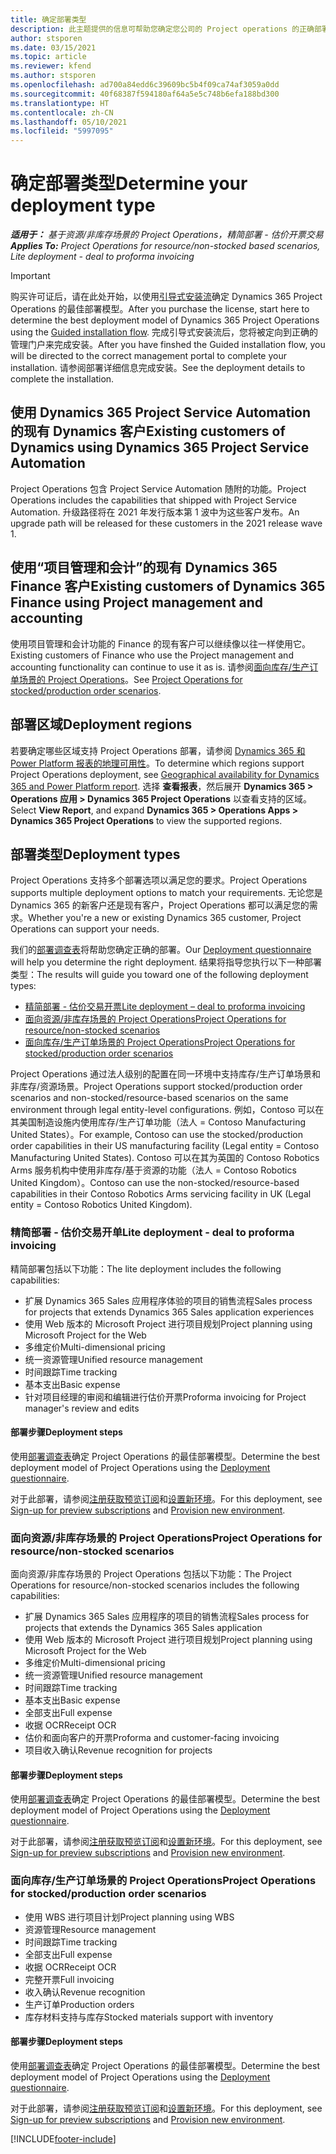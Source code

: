 ```yaml
---
title: 确定部署类型
description: 此主题提供的信息可帮助您确定您公司的 Project operations 的正确部署类型。
author: stsporen
ms.date: 03/15/2021
ms.topic: article
ms.reviewer: kfend
ms.author: stsporen
ms.openlocfilehash: ad700a84edd6c39609bc5b4f09ca74af3059a0dd
ms.sourcegitcommit: 40f68387f594180af64a5e5c748b6efa188bd300
ms.translationtype: HT
ms.contentlocale: zh-CN
ms.lasthandoff: 05/10/2021
ms.locfileid: "5997095"
---
```

# <a name="determine-your-deployment-type"></a><span data-ttu-id="21bc3-103">确定部署类型</span><span class="sxs-lookup"><span data-stu-id="21bc3-103">Determine your deployment type</span></span>

<span data-ttu-id="21bc3-104">_**适用于：** 基于资源/非库存场景的 Project Operations，精简部署 - 估价开票交易_</span><span class="sxs-lookup"><span data-stu-id="21bc3-104">_**Applies To:** Project Operations for resource/non-stocked based scenarios, Lite deployment - deal to proforma invoicing_</span></span>

> [!IMPORTANT]
> <span data-ttu-id="21bc3-105">购买许可证后，请在此处开始，以使用[引导式安装流](https://aka.ms/provisionprojectoperations)确定 Dynamics 365 Project Operations 的最佳部署模型。</span><span class="sxs-lookup"><span data-stu-id="21bc3-105">After you purchase the license, start here to determine the best deployment model of Dynamics 365 Project Operations using the [Guided installation flow](https://aka.ms/provisionprojectoperations).</span></span>
> <span data-ttu-id="21bc3-106">完成引导式安装流后，您将被定向到正确的管理门户来完成安装。</span><span class="sxs-lookup"><span data-stu-id="21bc3-106">After you have finshed the Guided installation flow, you will be directed to the correct management portal to complete your installation.</span></span> <span data-ttu-id="21bc3-107">请参阅部署详细信息完成安装。</span><span class="sxs-lookup"><span data-stu-id="21bc3-107">See the deployment details to complete the installation.</span></span>


## <a name="existing-customers-of-dynamics-using-dynamics-365-project-service-automation"></a><span data-ttu-id="21bc3-108">使用 Dynamics 365 Project Service Automation 的现有 Dynamics 客户</span><span class="sxs-lookup"><span data-stu-id="21bc3-108">Existing customers of Dynamics using Dynamics 365 Project Service Automation</span></span>
<span data-ttu-id="21bc3-109">Project Operations 包含 Project Service Automation 随附的功能。</span><span class="sxs-lookup"><span data-stu-id="21bc3-109">Project Operations includes the capabilities that shipped with Project Service Automation.</span></span> <span data-ttu-id="21bc3-110">升级路径将在 2021 年发行版本第 1 波中为这些客户发布。</span><span class="sxs-lookup"><span data-stu-id="21bc3-110">An upgrade path will be released for these customers in the 2021 release wave 1.</span></span>

## <a name="existing-customers-of-dynamics-365-finance-using-project-management-and-accounting"></a><span data-ttu-id="21bc3-111">使用“项目管理和会计”的现有 Dynamics 365 Finance 客户</span><span class="sxs-lookup"><span data-stu-id="21bc3-111">Existing customers of Dynamics 365 Finance using Project management and accounting</span></span> 

<span data-ttu-id="21bc3-112">使用项目管理和会计功能的 Finance 的现有客户可以继续像以往一样使用它。</span><span class="sxs-lookup"><span data-stu-id="21bc3-112">Existing customers of Finance who use the Project management and accounting functionality can continue to use it as is.</span></span> <span data-ttu-id="21bc3-113">请参阅[面向库存/生产订单场景的 Project Operations](#pma)。</span><span class="sxs-lookup"><span data-stu-id="21bc3-113">See [Project Operations for stocked/production order scenarios](#pma).</span></span>


## <a name="deployment-regions"></a><span data-ttu-id="21bc3-114">部署区域</span><span class="sxs-lookup"><span data-stu-id="21bc3-114">Deployment regions</span></span>
<span data-ttu-id="21bc3-115">若要确定哪些区域支持 Project Operations 部署，请参阅 [Dynamics 365 和 Power Platform 报表的地理可用性](https://dynamics.microsoft.com/en-us/geographic-availability/)。</span><span class="sxs-lookup"><span data-stu-id="21bc3-115">To determine which regions support Project Operations deployment, see [Geographical availability for Dynamics 365 and Power Platform report](https://dynamics.microsoft.com/en-us/geographic-availability/).</span></span> <span data-ttu-id="21bc3-116">选择 **查看报表**，然后展开 **Dynamics 365 > Operations 应用 > Dynamics 365 Project Operations** 以查看支持的区域。</span><span class="sxs-lookup"><span data-stu-id="21bc3-116">Select **View Report**, and expand **Dynamics 365 > Operations Apps > Dynamics 365 Project Operations** to view the supported regions.</span></span>

## <a name="deployment-types"></a><span data-ttu-id="21bc3-117">部署类型</span><span class="sxs-lookup"><span data-stu-id="21bc3-117">Deployment types</span></span>
<span data-ttu-id="21bc3-118">Project Operations 支持多个部署选项以满足您的要求。</span><span class="sxs-lookup"><span data-stu-id="21bc3-118">Project Operations supports multiple deployment options to match your requirements.</span></span> <span data-ttu-id="21bc3-119">无论您是 Dynamics 365 的新客户还是现有客户，Project Operations 都可以满足您的需求。</span><span class="sxs-lookup"><span data-stu-id="21bc3-119">Whether you're a new or existing Dynamics 365 customer, Project Operations can support your needs.</span></span>

<span data-ttu-id="21bc3-120">我们的[部署调查表](https://aka.ms/provisionprojectoperations)将帮助您确定正确的部署。</span><span class="sxs-lookup"><span data-stu-id="21bc3-120">Our [Deployment questionnaire](https://aka.ms/provisionprojectoperations) will help you determine the right deployment.</span></span> <span data-ttu-id="21bc3-121">结果将指导您执行以下一种部署类型：</span><span class="sxs-lookup"><span data-stu-id="21bc3-121">The results will guide you toward one of the following deployment types:</span></span>

- [<span data-ttu-id="21bc3-122">精简部署 - 估价交易开票</span><span class="sxs-lookup"><span data-stu-id="21bc3-122">Lite deployment – deal to proforma invoicing</span></span>](#lite)
- [<span data-ttu-id="21bc3-123">面向资源/非库存场景的 Project Operations</span><span class="sxs-lookup"><span data-stu-id="21bc3-123">Project Operations for resource/non-stocked scenarios</span></span>](#integrated)
- [<span data-ttu-id="21bc3-124">面向库存/生产订单场景的 Project Operations</span><span class="sxs-lookup"><span data-stu-id="21bc3-124">Project Operations for stocked/production order scenarios</span></span>](#pma)

<span data-ttu-id="21bc3-125">Project Operations 通过法人级别的配置在同一环境中支持库存/生产订单场景和非库存/资源场景。</span><span class="sxs-lookup"><span data-stu-id="21bc3-125">Project Operations support stocked/production order scenarios and non-stocked/resource-based scenarios on the same environment through legal entity-level configurations.</span></span> <span data-ttu-id="21bc3-126">例如，Contoso 可以在其美国制造设施内使用库存/生产订单功能（法人 = Contoso Manufacturing United States）。</span><span class="sxs-lookup"><span data-stu-id="21bc3-126">For example, Contoso can use the stocked/production order capabilities in their US manufacturing facility (Legal entity = Contoso Manufacturing United States).</span></span> <span data-ttu-id="21bc3-127">Contoso 可以在其为英国的 Contoso Robotics Arms 服务机构中使用非库存/基于资源的功能（法人 = Contoso Robotics United Kingdom）。</span><span class="sxs-lookup"><span data-stu-id="21bc3-127">Contoso can use the non-stocked/resource-based capabilities in their Contoso Robotics Arms servicing facility in UK (Legal entity = Contoso Robotics United Kingdom).</span></span>

### <a name="lite-deployment---deal-to-proforma-invoicing"></a><a  name="lite"></a><span data-ttu-id="21bc3-128">精简部署 - 估价交易开单</span><span class="sxs-lookup"><span data-stu-id="21bc3-128">Lite deployment - deal to proforma invoicing</span></span>

<span data-ttu-id="21bc3-129">精简部署包括以下功能：</span><span class="sxs-lookup"><span data-stu-id="21bc3-129">The lite deployment includes the following capabilities:</span></span>

- <span data-ttu-id="21bc3-130">扩展 Dynamics 365 Sales 应用程序体验的项目的销售流程</span><span class="sxs-lookup"><span data-stu-id="21bc3-130">Sales process for projects that extends Dynamics 365 Sales application experiences</span></span>
- <span data-ttu-id="21bc3-131">使用 Web 版本的 Microsoft Project 进行项目规划</span><span class="sxs-lookup"><span data-stu-id="21bc3-131">Project planning using Microsoft Project for the Web</span></span>
- <span data-ttu-id="21bc3-132">多维定价</span><span class="sxs-lookup"><span data-stu-id="21bc3-132">Multi-dimensional pricing</span></span>
- <span data-ttu-id="21bc3-133">统一资源管理</span><span class="sxs-lookup"><span data-stu-id="21bc3-133">Unified resource management</span></span>
- <span data-ttu-id="21bc3-134">时间跟踪</span><span class="sxs-lookup"><span data-stu-id="21bc3-134">Time tracking</span></span>
- <span data-ttu-id="21bc3-135">基本支出</span><span class="sxs-lookup"><span data-stu-id="21bc3-135">Basic expense</span></span>
- <span data-ttu-id="21bc3-136">针对项目经理的审阅和编辑进行估价开票</span><span class="sxs-lookup"><span data-stu-id="21bc3-136">Proforma invoicing for Project manager's review and edits</span></span> 

#### <a name="deployment-steps"></a><span data-ttu-id="21bc3-137">部署步骤</span><span class="sxs-lookup"><span data-stu-id="21bc3-137">Deployment steps</span></span>
<span data-ttu-id="21bc3-138">使用[部署调查表](https://aka.ms/provisionprojectoperations)确定 Project Operations 的最佳部署模型。</span><span class="sxs-lookup"><span data-stu-id="21bc3-138">Determine the best deployment model of Project Operations using the [Deployment questionnaire](https://aka.ms/provisionprojectoperations).</span></span>

<span data-ttu-id="21bc3-139">对于此部署，请参阅[注册获取预览订阅](lite-preview-subscription-sign-up.md)和[设置新环境](lite-deployment.md)。</span><span class="sxs-lookup"><span data-stu-id="21bc3-139">For this deployment, see [Sign-up for preview subscriptions](lite-preview-subscription-sign-up.md) and [Provision new environment](lite-deployment.md).</span></span> 


### <a name="project-operations-for-resourcenon-stocked-scenarios"></a><a name="integrated"></a><span data-ttu-id="21bc3-140">面向资源/非库存场景的 Project Operations</span><span class="sxs-lookup"><span data-stu-id="21bc3-140">Project Operations for resource/non-stocked scenarios</span></span>
<span data-ttu-id="21bc3-141">面向资源/非库存场景的 Project Operations 包括以下功能：</span><span class="sxs-lookup"><span data-stu-id="21bc3-141">The Project Operations for resource/non-stocked scenarios includes the following capabilities:</span></span>
 
- <span data-ttu-id="21bc3-142">扩展 Dynamics 365 Sales 应用程序的项目的销售流程</span><span class="sxs-lookup"><span data-stu-id="21bc3-142">Sales process for projects that extends the Dynamics 365 Sales application</span></span>
- <span data-ttu-id="21bc3-143">使用 Web 版本的 Microsoft Project 进行项目规划</span><span class="sxs-lookup"><span data-stu-id="21bc3-143">Project planning using Microsoft Project for the Web</span></span>
- <span data-ttu-id="21bc3-144">多维定价</span><span class="sxs-lookup"><span data-stu-id="21bc3-144">Multi-dimensional pricing</span></span>
- <span data-ttu-id="21bc3-145">统一资源管理</span><span class="sxs-lookup"><span data-stu-id="21bc3-145">Unified resource management</span></span>
- <span data-ttu-id="21bc3-146">时间跟踪</span><span class="sxs-lookup"><span data-stu-id="21bc3-146">Time tracking</span></span>
- <span data-ttu-id="21bc3-147">基本支出</span><span class="sxs-lookup"><span data-stu-id="21bc3-147">Basic expense</span></span>
- <span data-ttu-id="21bc3-148">全部支出</span><span class="sxs-lookup"><span data-stu-id="21bc3-148">Full expense</span></span>
- <span data-ttu-id="21bc3-149">收据 OCR</span><span class="sxs-lookup"><span data-stu-id="21bc3-149">Receipt OCR</span></span>
- <span data-ttu-id="21bc3-150">估价和面向客户的开票</span><span class="sxs-lookup"><span data-stu-id="21bc3-150">Proforma and customer-facing invoicing</span></span> 
- <span data-ttu-id="21bc3-151">项目收入确认</span><span class="sxs-lookup"><span data-stu-id="21bc3-151">Revenue recognition for projects</span></span>

#### <a name="deployment-steps"></a><span data-ttu-id="21bc3-152">部署步骤</span><span class="sxs-lookup"><span data-stu-id="21bc3-152">Deployment steps</span></span>
<span data-ttu-id="21bc3-153">使用[部署调查表](https://aka.ms/provisionprojectoperations)确定 Project Operations 的最佳部署模型。</span><span class="sxs-lookup"><span data-stu-id="21bc3-153">Determine the best deployment model of Project Operations using the [Deployment questionnaire](https://aka.ms/provisionprojectoperations).</span></span>

<span data-ttu-id="21bc3-154">对于此部署，请参阅[注册获取预览订阅](resource-sign-up-preview-subscription.md)和[设置新环境](resource-provision-new-environment.md)。</span><span class="sxs-lookup"><span data-stu-id="21bc3-154">For this deployment, see [Sign-up for preview subscriptions](resource-sign-up-preview-subscription.md) and [Provision new environment](resource-provision-new-environment.md).</span></span> 


### <a name="project-operations-for-stockedproduction-order-scenarios"></a><a name="pma"></a><span data-ttu-id="21bc3-155">面向库存/生产订单场景的 Project Operations</span><span class="sxs-lookup"><span data-stu-id="21bc3-155">Project Operations for stocked/production order scenarios</span></span>

- <span data-ttu-id="21bc3-156">使用 WBS 进行项目计划</span><span class="sxs-lookup"><span data-stu-id="21bc3-156">Project planning using WBS</span></span>
- <span data-ttu-id="21bc3-157">资源管理</span><span class="sxs-lookup"><span data-stu-id="21bc3-157">Resource management</span></span>
- <span data-ttu-id="21bc3-158">时间跟踪</span><span class="sxs-lookup"><span data-stu-id="21bc3-158">Time tracking</span></span>
- <span data-ttu-id="21bc3-159">全部支出</span><span class="sxs-lookup"><span data-stu-id="21bc3-159">Full expense</span></span>
- <span data-ttu-id="21bc3-160">收据 OCR</span><span class="sxs-lookup"><span data-stu-id="21bc3-160">Receipt OCR</span></span>
- <span data-ttu-id="21bc3-161">完整开票</span><span class="sxs-lookup"><span data-stu-id="21bc3-161">Full invoicing</span></span>
- <span data-ttu-id="21bc3-162">收入确认</span><span class="sxs-lookup"><span data-stu-id="21bc3-162">Revenue recognition</span></span>
- <span data-ttu-id="21bc3-163">生产订单</span><span class="sxs-lookup"><span data-stu-id="21bc3-163">Production orders</span></span>
- <span data-ttu-id="21bc3-164">库存材料支持与库存</span><span class="sxs-lookup"><span data-stu-id="21bc3-164">Stocked materials support with inventory</span></span>

#### <a name="deployment-steps"></a><span data-ttu-id="21bc3-165">部署步骤</span><span class="sxs-lookup"><span data-stu-id="21bc3-165">Deployment steps</span></span>
<span data-ttu-id="21bc3-166">使用[部署调查表](https://aka.ms/provisionprojectoperations)确定 Project Operations 的最佳部署模型。</span><span class="sxs-lookup"><span data-stu-id="21bc3-166">Determine the best deployment model of Project Operations using the [Deployment questionnaire](https://aka.ms/provisionprojectoperations).</span></span>

<span data-ttu-id="21bc3-167">对于此部署，请参阅[注册获取预览订阅](/dynamics365/fin-ops-core/dev-itpro/dev-tools/sign-up-preview-subscription?toc=%2fdynamics365%2ffinance%2ftoc.json)和[设置新环境](/dynamics365/fin-ops-core/dev-itpro/deployment/deploy-demo-environment?toc=%2fdynamics365%2ffinance%2ftoc.json)。</span><span class="sxs-lookup"><span data-stu-id="21bc3-167">For this deployment, see [Sign-up for preview subscriptions](/dynamics365/fin-ops-core/dev-itpro/dev-tools/sign-up-preview-subscription?toc=%2fdynamics365%2ffinance%2ftoc.json) and [Provision new environment](/dynamics365/fin-ops-core/dev-itpro/deployment/deploy-demo-environment?toc=%2fdynamics365%2ffinance%2ftoc.json).</span></span> 



[!INCLUDE[footer-include](../includes/footer-banner.md)]